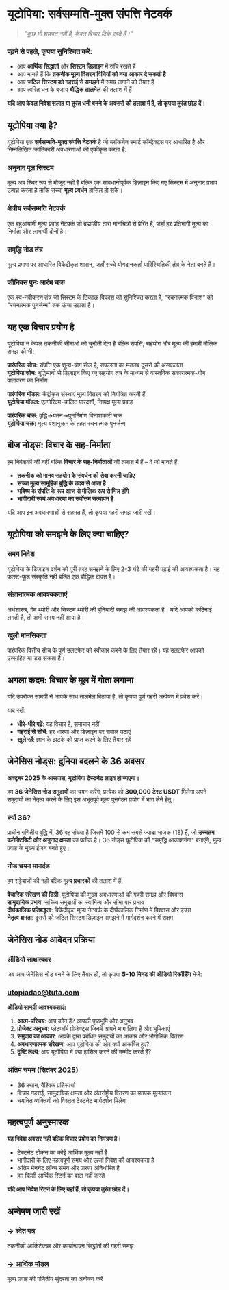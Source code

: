 # यूटोपिया: सर्वसम्मति-मुक्त संपत्ति नेटवर्क

> *"कुछ भी शाश्वत नहीं है, केवल विचार टिके रहते हैं।"*  

### पढ़ने से पहले, कृपया सुनिश्चित करें:

- आप **आर्थिक सिद्धांतों** और **सिस्टम डिज़ाइन** में रुचि रखते हैं
- आप मानते हैं कि **तकनीक मूल्य वितरण विधियों को नया आकार दे सकती है**
- आप **जटिल सिस्टम को गहराई से समझने** में समय लगाने को तैयार हैं
- आप त्वरित धन के बजाय **बौद्धिक तालमेल** की तलाश में हैं

**यदि आप केवल निवेश सलाह या तुरंत धनी बनने के अवसरों की तलाश में हैं, तो कृपया तुरंत छोड़ दें।**


## यूटोपिया क्या है?

यूटोपिया एक **सर्वसम्मति-मुक्त संपत्ति नेटवर्क** है जो ब्लॉकचेन स्मार्ट कॉन्ट्रैक्ट्स पर आधारित है और निम्नलिखित क्रांतिकारी अवधारणाओं को एकीकृत करता है:

### अनुनाद पूल सिस्टम
मूल्य अब स्थिर रूप से मौजूद नहीं है बल्कि एक सावधानीपूर्वक डिज़ाइन किए गए सिस्टम में अनुनाद प्रभाव उत्पन्न करता है ताकि सच्चा **मूल्य प्रवर्धन** हासिल हो सके।

### क्षेत्रीय सर्वसम्मति नेटवर्क  
एक बहुआयामी मूल्य प्रवाह नेटवर्क जो ब्रह्मांडीय तारा मानचित्रों से प्रेरित है, जहाँ हर प्रतिभागी मूल्य का निर्माता और लाभार्थी दोनों है।

### समृद्धि नोड तंत्र
मूल्य प्रमाण पर आधारित विकेंद्रीकृत शासन, जहाँ सच्चे योगदानकर्ता पारिस्थितिकी तंत्र के नेता बनते हैं।

### फीनिक्स पुनः आरंभ चक्र
एक स्व-नवीकरण तंत्र जो सिस्टम के टिकाऊ विकास को सुनिश्चित करता है, "रचनात्मक विनाश" को "रचनात्मक पुनर्जन्म" तक ऊंचा उठाता है।


## यह एक विचार प्रयोग है

यूटोपिया न केवल तकनीकी सीमाओं को चुनौती देता है बल्कि संपत्ति, सहयोग और मूल्य की हमारी मौलिक समझ को भी:

**पारंपरिक सोच:** संपत्ति एक शून्य-योग खेल है, सफलता का मतलब दूसरों की असफलता  
**यूटोपिया सोच:** बुद्धिमानी से डिज़ाइन किए गए सहयोग तंत्र के माध्यम से वास्तविक सकारात्मक-योग वातावरण का निर्माण

**पारंपरिक मॉडल:** केंद्रीकृत संस्थाएं मूल्य वितरण को नियंत्रित करती हैं  
**यूटोपिया मॉडल:** एल्गोरिदम-चालित पारदर्शी, निष्पक्ष मूल्य प्रवाह

**पारंपरिक चक्र:** वृद्धि→पतन→पुनर्निर्माण विनाशकारी चक्र  
**यूटोपिया चक्र:** मूल्य वंशानुक्रम के तहत रचनात्मक पुनर्जन्म


## बीज नोड्स: विचार के सह-निर्माता

हम निवेशकों की नहीं बल्कि **विचार के सह-निर्माताओं** की तलाश में हैं – वे जो मानते हैं:

- **तकनीक को मानव सहयोग के संवर्धन की सेवा करनी चाहिए**
- **सच्चा मूल्य सामूहिक बुद्धि के उदय से आता है**  
- **भविष्य के संपत्ति के रूप आज से मौलिक रूप से भिन्न होंगे**
- **भागीदारी स्वयं अवधारणा का सर्वोत्तम सत्यापन है**

यदि आप इन अवधारणाओं से सहमत हैं, तो कृपया गहरी समझ जारी रखें।


## यूटोपिया को समझने के लिए क्या चाहिए?

### समय निवेश
यूटोपिया के डिज़ाइन दर्शन को पूरी तरह समझने के लिए 2-3 घंटे की गहरी पढ़ाई की आवश्यकता है। यह फास्ट-फूड संस्कृति नहीं बल्कि एक बौद्धिक दावत है।

### संज्ञानात्मक आवश्यकताएं  
अर्थशास्त्र, गेम थ्योरी और सिस्टम थ्योरी की बुनियादी समझ की आवश्यकता है। यदि आपको कठिनाई लगती है, तो अभी समय नहीं आया है।

### खुली मानसिकता
पारंपरिक वित्तीय सोच के पूर्ण उलटफेर को स्वीकार करने के लिए तैयार रहें। यह उलटफेर आपको उत्साहित या डरा सकता है।


## अगला कदम: विचार के मूल में गोता लगाना

यदि उपरोक्त सामग्री ने आपके साथ तालमेल बिठाया है, तो कृपया पूर्ण गहरी अन्वेषण में प्रवेश करें।

याद रखें:
- **धीरे-धीरे पढ़ें**: यह विचार है, समाचार नहीं
- **गहराई से सोचें**: हर धारणा और डिज़ाइन पर सवाल उठाएं
- **खुले रहें**: ज्ञान के झटके को प्राप्त करने के लिए तैयार रहें


## जेनेसिस नोड्स: दुनिया बदलने के 36 अवसर

**अक्टूबर 2025 के आसपास, यूटोपिया टेस्टनेट लाइव हो जाएगा।**

हम **36 जेनेसिस नोड समुदायों** का चयन करेंगे, प्रत्येक को **300,000 टेस्ट USDT** मिलेगा अपने समुदायों का नेतृत्व करने के लिए इस अभूतपूर्व मूल्य पुनर्गठन प्रयोग में भाग लेने हेतु।

### क्यों 36?

प्राचीन गणितीय बुद्धि में, 36 वह संख्या है जिसमें 100 से कम सबसे ज्यादा भाजक (18) हैं, जो **उच्चतम कनेक्टिविटी और अनुनाद क्षमता** का प्रतीक है। 36 नोड्स यूटोपिया की "समृद्धि आकाशगंगा" बनाएंगे, मूल्य प्रवाह के मुख्य इंजन बनते हुए।

### नोड चयन मानदंड

हम सट्टेबाजों की नहीं बल्कि **मूल्य प्रचारकों** की तलाश में हैं:

**वैचारिक संरेखण की डिग्री**: यूटोपिया की मुख्य अवधारणाओं की गहरी समझ और विश्वास  
**सामुदायिक प्रभाव**: सक्रिय समुदायों का स्वामित्व और सीमा पार प्रभाव  
**दीर्घकालिक प्रतिबद्धता**: विकेंद्रीकृत मूल्य नेटवर्क के दीर्घकालिक निर्माण में विश्वास और इच्छा  
**नेतृत्व क्षमता**: दूसरों को जटिल सिस्टम डिज़ाइन समझने में मार्गदर्शन करने में सक्षम  


## जेनेसिस नोड आवेदन प्रक्रिया

### ऑडियो साक्षात्कार
जब आप जेनेसिस नोड बनने के लिए तैयार हों, तो कृपया **5-10 मिनट की ऑडियो रिकॉर्डिंग** भेजें:  
### utopiadao@tuta.com

**ऑडियो सामग्री आवश्यकताएं:**
1. **आत्म-परिचय**: आप कौन हैं? आपकी पृष्ठभूमि और अनुभव
2. **प्रोजेक्ट अनुभव**: प्लेटफॉर्म प्रोजेक्ट्स जिनमें आपने भाग लिया है और भूमिकाएं
3. **समुदाय का आकार**: आपके द्वारा प्रबंधित समुदायों का आकार और भौगोलिक वितरण
4. **अवधारणात्मक संरेखण**: आप यूटोपिया की ओर क्यों आकर्षित हुए?
5. **दृष्टि लक्ष्य**: आप यूटोपिया में क्या हासिल करने की उम्मीद करते हैं?

### अंतिम चयन (सितंबर 2025)
- 36 स्थान, वैश्विक प्रतिस्पर्धा
- विचार गहराई, सामुदायिक क्षमता और अंतर्राष्ट्रीय वितरण का व्यापक मूल्यांकन
- चयनित व्यक्तियों को विस्तृत टेस्टनेट मार्गदर्शन मिलेगा


## महत्वपूर्ण अनुस्मारक

**यह निवेश अवसर नहीं बल्कि विचार प्रयोग का निमंत्रण है।**

- टेस्टनेट टोकन का कोई आर्थिक मूल्य नहीं है
- भागीदारी के लिए महत्वपूर्ण समय और ऊर्जा निवेश की आवश्यकता है
- अंतिम मेननेट लॉन्च समय और प्रारूप अनिर्धारित है
- हम किसी आर्थिक रिटर्न का वादा नहीं करते

**यदि आप निवेश रिटर्न के लिए यहां हैं, तो कृपया तुरंत छोड़ दें।**


## अन्वेषण जारी रखें

### [→ श्वेत पत्र](/hi/whitepaper/)
तकनीकी आर्किटेक्चर और कार्यान्वयन सिद्धांतों की गहरी समझ

### [→ आर्थिक मॉडल](/hi/economics/)
मूल्य प्रवाह की गणितीय सुंदरता का अन्वेषण करें